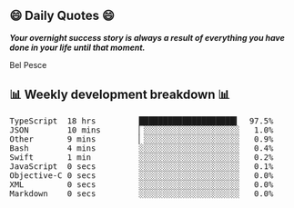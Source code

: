 ## 😄 Daily Quotes 😄

_**Your overnight success story is always a result of everything you have done in your life until that moment.**_

Bel Pesce



## 📊 Weekly development breakdown 📊

<pre>TypeScript  18 hrs         ████████████████████▍  97.5%
JSON        10 mins        ▏░░░░░░░░░░░░░░░░░░░░   1.0%
Other       9 mins         ▏░░░░░░░░░░░░░░░░░░░░   0.9%
Bash        4 mins         ░░░░░░░░░░░░░░░░░░░░░   0.4%
Swift       1 min          ░░░░░░░░░░░░░░░░░░░░░   0.2%
JavaScript  0 secs         ░░░░░░░░░░░░░░░░░░░░░   0.1%
Objective-C 0 secs         ░░░░░░░░░░░░░░░░░░░░░   0.0%
XML         0 secs         ░░░░░░░░░░░░░░░░░░░░░   0.0%
Markdown    0 secs         ░░░░░░░░░░░░░░░░░░░░░   0.0%</pre>